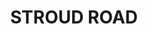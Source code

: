 ---
lastmod: '2025-04-06T06:05:20+00:00'
latitude: -32.306267
layout: suburb
longitude: 151.888327
postcode: '2415'
state: NSW
title: STROUD ROAD
url: /nsw/stroud-road/
---